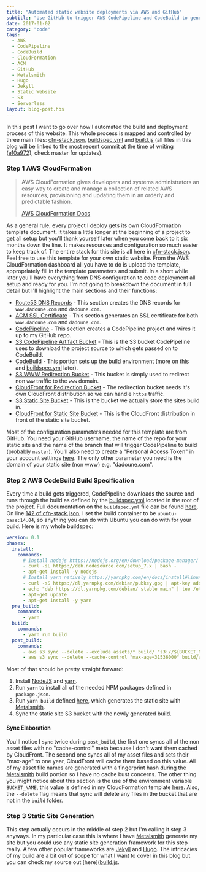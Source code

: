 ```yaml
---
title: "Automated static website deployments via AWS and GitHub"
subtitle: "Use GitHub to trigger AWS CodePipeline and CodeBuild to generate your static website onto S3."
date: 2017-01-02
category: "code"
tags:
  - AWS
  - CodePipeline
  - CodeBuild
  - CloudFormation
  - ACM
  - GitHub
  - Metalsmith
  - Hugo
  - Jekyll
  - Static Website
  - S3
  - Serverless
layout: blog-post.hbs
---
```


In this post I want to go over how I automated the build and deployment process of this website. This whole process is mapped and controlled by three main files: [cfn-stack.json](https://github.com/ReedD/dadoune.com/blob/e10a972e77e6856787d87fb1cf2ec13d8eef9eb6/cfn-stack.json), [buildspec.yml](https://github.com/ReedD/dadoune.com/blob/e10a972e77e6856787d87fb1cf2ec13d8eef9eb6/buildspec.yml) and [build.js](https://github.com/ReedD/dadoune.com/blob/e10a972e77e6856787d87fb1cf2ec13d8eef9eb6/build.js) (all files in this blog will be linked to the most recent commit at the time of writing ([e10a972](https://github.com/ReedD/dadoune.com/tree/e10a972e77e6856787d87fb1cf2ec13d8eef9eb6)), check master for updates).

### Step 1 AWS CloudFormation

> AWS CloudFormation gives developers and systems administrators an easy way to create and manage a collection of related AWS resources, provisioning and updating them in an orderly and predictable fashion. <div class="blockquote-footer">[AWS CloudFormation Docs](https://aws.amazon.com/cloudformation/)</div>

As a general rule, every project I deploy gets its own CloudFormation template document. It takes a little longer at the beginning of a project to get all setup but you'll thank yourself later when you come back to it six months down the line. It makes resources and configuration so much easier to keep track of. The entire stack for this site is all here in [cfn-stack.json](https://github.com/ReedD/dadoune.com/blob/e10a972e77e6856787d87fb1cf2ec13d8eef9eb6/cfn-stack.json). Feel free to use this template for your own static website. From the AWS CloudFormation dashboard all you have to do is upload the template, appropriately fill in the template parameters and submit. In a short while later you'll have everything from DNS configuration to code deployment all setup and ready for you. I'm not going to breakdown the document in full detail but I'll highlight the main sections and their functions:

- [Route53 DNS Records](https://github.com/ReedD/dadoune.com/blob/e10a972e77e6856787d87fb1cf2ec13d8eef9eb6/cfn-stack.json#L63-L86) - This section creates the DNS records for `www.dadoune.com` and `dadoune.com`.
- [ACM SSL Certificate](https://github.com/ReedD/dadoune.com/blob/e10a972e77e6856787d87fb1cf2ec13d8eef9eb6/cfn-stack.json#L49-L62) - This section generates an SSL certificate for both `www.dadoune.com` and `dadoune.com`.
- [CodePipeline](https://github.com/ReedD/dadoune.com/blob/e10a972e77e6856787d87fb1cf2ec13d8eef9eb6/cfn-stack.json#L161-L263) - This section creates a CodePipeline project and wires it up to my GitHub repo.
- [S3 CodePipeline Artifact Bucket](https://github.com/ReedD/dadoune.com/blob/e10a972e77e6856787d87fb1cf2ec13d8eef9eb6/cfn-stack.json#L264-L270) - This is the S3 bucket CodePipeline uses to download the project source to which gets passed on to CodeBuild.
- [CodeBuild](https://github.com/ReedD/dadoune.com/blob/e10a972e77e6856787d87fb1cf2ec13d8eef9eb6/cfn-stack.json#L87-L160) - This portion sets up the build environment (more on this and [buildspec.yml](https://github.com/ReedD/dadoune.com/blob/e10a972e77e6856787d87fb1cf2ec13d8eef9eb6/buildspec.yml) later).
- [S3 WWW Redirection Bucket](https://github.com/ReedD/dadoune.com/blob/e10a972e77e6856787d87fb1cf2ec13d8eef9eb6/cfn-stack.json#L271-L283) - This bucket is simply used to redirect non `www` traffic to the `www` domain.
- [CloudFront for Redirection Bucket](https://github.com/ReedD/dadoune.com/blob/e10a972e77e6856787d87fb1cf2ec13d8eef9eb6/cfn-stack.json#L284-L308) - The redirection bucket needs it's own CloudFront distribution so we can handle `https` traffic.
- [S3 Static Site Bucket](https://github.com/ReedD/dadoune.com/blob/e10a972e77e6856787d87fb1cf2ec13d8eef9eb6/cfn-stack.json#L284-L308) - This is the bucket we actually store the sites build in.
- [CloudFront for Static Site Bucket](https://github.com/ReedD/dadoune.com/blob/e10a972e77e6856787d87fb1cf2ec13d8eef9eb6/cfn-stack.json#L309-L352) - This is the CloudFront distribution in front of the static site bucket.

Most of the configuration parameters needed for this template are from GitHub. You need your GitHub username, the name of the repo for your static site and the name of the branch that will trigger CodePipeline to build (probably `master`). You'll also need to create a "Personal Access Token" in your account settings [here](https://github.com/settings/tokens). The only other parameter you need is the domain of your static site (non www) e.g. "dadoune.com".

### Step 2 AWS CodeBuild Build Specification

Every time a build gets triggered, CodePipeline downloads the source and runs through the build as defined by the [buildspec.yml](https://github.com/ReedD/dadoune.com/blob/e10a972e77e6856787d87fb1cf2ec13d8eef9eb6/buildspec.yml) located in the root of the project. Full documentation on the `buildspec.yml` file can be found [here](http://docs.aws.amazon.com/codebuild/latest/userguide/build-spec-ref.html). On line [142 of cfn-stack.json](https://github.com/ReedD/dadoune.com/blob/e10a972e77e6856787d87fb1cf2ec13d8eef9eb6/cfn-stack.json#L142), I set the build container to be `ubuntu-base:14.04`, so anything you can do with Ubuntu you can do with for your build. Here is my whole buildspec:

```yaml
version: 0.1
phases:
  install:
    commands:
      # Install nodejs https://nodejs.org/en/download/package-manager/
      - curl -sL https://deb.nodesource.com/setup_7.x | bash -
      - apt-get install -y nodejs
      # Install yarn natively https://yarnpkg.com/en/docs/install#linux-tab
      - curl -sS https://dl.yarnpkg.com/debian/pubkey.gpg | apt-key add -
      - echo "deb https://dl.yarnpkg.com/debian/ stable main" | tee /etc/apt/sources.list.d/yarn.list
      - apt-get update
      - apt-get install -y yarn
  pre_build:
    commands:
      - yarn
  build:
    commands:
      - yarn run build
  post_build:
    commands:
      - aws s3 sync --delete --exclude assets/* build/ "s3://${BUCKET_NAME}"
      - aws s3 sync --delete --cache-control "max-age=31536000" build/assets "s3://${BUCKET_NAME}/assets"

```

Most of that should be pretty straight forward:
1. Install [NodeJS](https://nodejs.org/) and [yarn](https://yarnpkg.com/).
2. Run `yarn` to install all of the needed NPM packages defined in `package.json`.
3. Run `yarn build` defined [here](https://github.com/ReedD/dadoune.com/blob/e10a972e77e6856787d87fb1cf2ec13d8eef9eb6/package.json#L8), which generates the static site with [Metalsmith](http://www.metalsmith.io/).
4. Sync the static site S3 bucket with the newly generated build.

#### Sync Elaboration
You'll notice I `sync` twice during `post_build`, the first one syncs all of the non asset files with no "cache-control" meta because I don't want them cached by CloudFront. The second one syncs all of my asset files and sets their "max-age" to one year, CloudFront will cache them based on this value. All of my asset file names are generated with a fingerprint hash during the [Metalsmith](http://www.metalsmith.io/) build portion so I have no cache bust concerns. The other thing you might notice about this section is the use of the environment variable `BUCKET_NAME`, this value is defined in my CloudFormation template [here](https://github.com/ReedD/dadoune.com/blob/master/cfn-stack.json#L144-L147). Also, the `--delete` flag means that sync will delete any files in the bucket that are not in the `build` folder.

### Step 3 Static Site Generation
This step actually occurs in the middle of step 2 but I'm calling it step 3 anyways. In my particular case this is where I have [Metalsmith](http://www.metalsmith.io/) generate my site but you could use any static site generation framework for this step really. A few other popular frameworks are [Jekyll](https://jekyllrb.com/) and [Hugo](https://gohugo.io/). The intricacies of my build are a bit out of scope for what I want to cover in this blog but you can check my source out [here]([build.js](https://github.com/ReedD/dadoune.com/blob/e10a972e77e6856787d87fb1cf2ec13d8eef9eb6/build.js).
